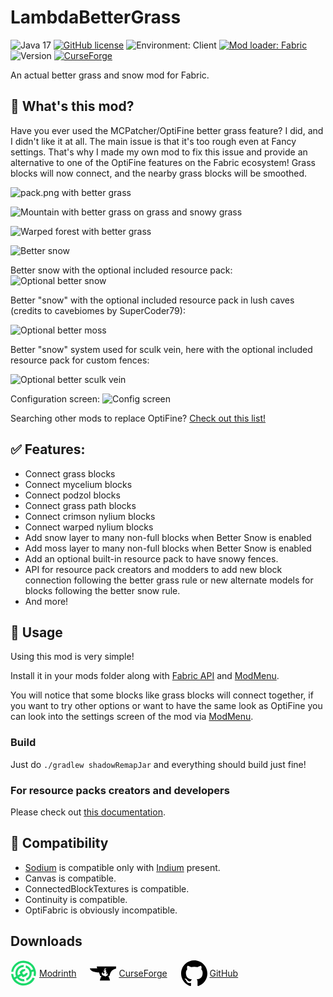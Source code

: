 # LambdaBetterGrass

<!-- modrinth_exclude.start -->
![Java 17](https://img.shields.io/badge/language-Java%2017-9B599A.svg?style=flat-square) <!-- modrinth_exclude.end -->
[![GitHub license](https://img.shields.io/github/license/LambdAurora/LambdaBetterGrass?style=flat-square)](https://raw.githubusercontent.com/LambdAurora/LambdaBetterGrass/1.19/LICENSE)
![Environment: Client](https://img.shields.io/badge/environment-client-1976d2?style=flat-square)
[![Mod loader: Fabric]][fabric] <!-- modrinth_exclude.start -->
![Version](https://img.shields.io/github/v/tag/LambdAurora/LambdaBetterGrass?label=version&style=flat-square)
[![CurseForge](http://cf.way2muchnoise.eu/title/400322.svg)](https://www.curseforge.com/minecraft/mc-mods/lambdabettergrass)
<!-- modrinth_exclude.end -->

An actual better grass and snow mod for Fabric.

## 📖 What's this mod?

Have you ever used the MCPatcher/OptiFine better grass feature?
I did, and I didn't like it at all.
The main issue is that it's too rough even at Fancy settings.
That's why I made my own mod to fix this issue and provide an alternative to one of the OptiFine features on the Fabric ecosystem!
Grass blocks will now connect, and the nearby grass blocks will be smoothed.

![pack.png with better grass](images/pack.png)

![Mountain with better grass on grass and snowy grass](images/better_grass.png)

![Warped forest with better grass](images/better_grass_warped_forest.png)

![Better snow](images/better_snow.png)

Better snow with the optional included resource pack:
![Optional better snow](images/better_snow_resource_pack.png)

Better "snow" with the optional included resource pack in lush caves (credits to cavebiomes by SuperCoder79):

![Optional better moss](images/better_moss.png)

Better "snow" system used for sculk vein, here with the optional included resource pack for custom fences:

![Optional better sculk vein](images/better_sculk_vein.png)

Configuration screen:
![Config screen](images/config_screen.png)

Searching other mods to replace OptiFine? [Check out this list!](https://lambdaurora.dev/optifine_alternatives)

## ✅ Features:

- Connect grass blocks
- Connect mycelium blocks
- Connect podzol blocks
- Connect grass path blocks
- Connect crimson nylium blocks
- Connect warped nylium blocks
- Add snow layer to many non-full blocks when Better Snow is enabled
- Add moss layer to many non-full blocks when Better Snow is enabled
- Add an optional built-in resource pack to have snowy fences.
- API for resource pack creators and modders to add new block connection following the better grass rule or new alternate models for blocks following the better snow rule.
- And more!

## 📖 Usage

Using this mod is very simple!

Install it in your mods folder along with [Fabric API] and [ModMenu].

You will notice that some blocks like grass blocks will connect together, if you want to try other options or want to have the same look as OptiFine you can look into the settings screen of the mod via [ModMenu].

<!-- modrinth_exclude.start -->
### Build

Just do `./gradlew shadowRemapJar` and everything should build just fine!
<!-- modrinth_exclude.end -->

### For resource packs creators and developers

Please check out [this documentation](https://lambdaurora.dev/projects/lambdabettergrass/documentation/).

## 📖 Compatibility

- [Sodium] is compatible only with [Indium] present.
- Canvas is compatible.
- ConnectedBlockTextures is compatible.
- Continuity is compatible.
- OptiFabric is obviously incompatible.

<!-- modrinth_exclude.long_start -->
## Downloads

<div>
<a href="https://modrinth.com/mod/lambdabettergrass" style="display: inline-flex; align-items: center;">
<svg aria-hidden="true" viewBox="16 -2 150 150" data-view-component="true" width="42" height="42"><path fill-rule="evenodd" fill="#1bd96a" d="M159.07,89.29A70.94,70.94,0,1,0,20,63.52H32A58.78,58.78,0,0,1,145.23,49.93l-11.66,3.12a46.54,46.54,0,0,0-29-26.52l-2.15,12.13a34.31,34.31,0,0,1,2.77,63.26l3.19,11.9a46.52,46.52,0,0,0,28.33-49l11.62-3.1A57.94,57.94,0,0,1,147.27,85Z"></path><path fill-rule="evenodd" fill="#1bd96a" d="M108.92,139.3A70.93,70.93,0,0,1,19.79,76h12a59.48,59.48,0,0,0,1.78,9.91,58.73,58.73,0,0,0,3.63,9.91l10.68-6.41a46.58,46.58,0,0,1,44.72-65L90.43,36.54A34.38,34.38,0,0,0,57.36,79.75C57.67,80.88,58,82,58.43,83l13.66-8.19L68,63.93l12.9-13.25,16.31-3.51L101.9,53l-7.52,7.61-6.55,2.06-4.69,4.82,2.3,6.38s4.64,4.94,4.65,4.94l6.57-1.74,4.67-5.13,10.2-3.24,3,6.84L104.05,88.43,86.41,94l-7.92-8.81L64.7,93.48a34.44,34.44,0,0,0,28.72,11.59L96.61,117A46.6,46.6,0,0,1,54.13,99.83l-10.64,6.38a58.81,58.81,0,0,0,99.6-9.77l11.8,4.29A70.77,70.77,0,0,1,108.92,139.3Z"></path></svg>
<span style="display: inline-block; width: 4px;"></span>
Modrinth
</a>
<span style="display: inline-block; width: 1em"></span>
<a href="https://www.curseforge.com/minecraft/mc-mods/lambdabettergrass" style="display: inline-flex; align-items: center">
<svg aria-hidden="true" viewBox="-2017 853 43 23" data-view-component="true" src="https://www.curseforge.com/Content/2-0-8083-18015/Skins/CurseForge/images/anvil.svg" width="42" height="42" style="fill: var(--ls_theme_primary)"><path fill-rule="evenodd" d="M-2005.7,853l0.7,3c-3.5,0-12,0-12,0s0.2,0.9,0.3,1c0.3,0.5,0.6,1.1,1,1.5c1.9,2.2,5.2,3.1,7.9,3.6  c1.9,0.4,3.8,0.5,5.7,0.6l2.2,5.9h1.2l0.7,1.9h-1l-1.7,5.5h16.7l-1.7-5.5h-1l0.7-1.9h1.2c0,0,1-6.1,4.1-8.9c3-2.8,6.7-3.2,6.7-3.2  V853H-2005.7z M-1988.9,868.1c-0.8,0.5-1.7,0.5-2.3,0.9c-0.4,0.2-0.6,0.8-0.6,0.8c-0.4-0.9-0.9-1.2-1.5-1.4  c-0.6-0.2-1.7-0.1-3.2-1.4c-1-0.9-1.1-2.1-1-2.7v-0.1c0-0.1,0-0.1,0-0.2s0-0.2,0.1-0.3l0,0l0,0c0.2-0.6,0.7-1.2,1.7-1.6  c0,0-0.7,1,0,2c0.4,0.6,1.2,0.9,1.9,0.5c0.3-0.2,0.5-0.6,0.6-0.9c0.2-0.7,0.2-1.4-0.4-1.9c-0.9-0.8-1.1-1.9-0.5-2.6  c0,0,0.2,0.9,1.1,0.8c0.6,0,0.6-0.2,0.4-0.4c-0.1-0.3-1.4-2.2,0.5-3.6c0,0,1.2-0.8,2.6-0.7c-0.8,0.1-1.7,0.6-2,1.4c0,0,0,0,0,0.1  c-0.3,0.8-0.1,1.7,0.5,2.5c0.4,0.6,0.9,1.1,1.1,1.9c-0.3-0.1-0.5,0-0.7,0.2c-0.2,0.2-0.3,0.6-0.2,0.9c0.1,0.2,0.3,0.4,0.5,0.4  c0.1,0,0.1,0,0.2,0h0.1c0.3-0.1,0.5-0.5,0.4-0.8c0.2,0.2,0.3,0.7,0.2,1c0,0.3-0.2,0.6-0.3,0.8c-0.1,0.2-0.3,0.4-0.4,0.6  s-0.2,0.4-0.2,0.6c0,0.2,0,0.5,0.1,0.7c0.4,0.6,1.2,0,1.4-0.5c0.3-0.6,0.2-1.3-0.2-1.9c0,0,0.7,0.4,1.2,1.8  C-1987.4,866.2-1988.1,867.6-1988.9,868.1z"></path></svg>
<span style="display: inline-block; width: 4px;"></span>
CurseForge
</a>
<span style="display: inline-block; width: 1em"></span>
<a href="https://github.com/LambdAurora/LambdaBetterGrass/releases" style="display: inline-flex; align-items: center">
<svg aria-hidden="true" viewBox="0 0 16 16" data-view-component="true" width="42" height="42" style="fill: var(--ls_theme_primary)"><path fill-rule="evenodd" d="M8 0C3.58 0 0 3.58 0 8c0 3.54 2.29 6.53 5.47 7.59.4.07.55-.17.55-.38 0-.19-.01-.82-.01-1.49-2.01.37-2.53-.49-2.69-.94-.09-.23-.48-.94-.82-1.13-.28-.15-.68-.52-.01-.53.63-.01 1.08.58 1.23.82.72 1.21 1.87.87 2.33.66.07-.52.28-.87.51-1.07-1.78-.2-3.64-.89-3.64-3.95 0-.87.31-1.59.82-2.15-.08-.2-.36-1.02.08-2.12 0 0 .67-.21 2.2.82.64-.18 1.32-.27 2-.27.68 0 1.36.09 2 .27 1.53-1.04 2.2-.82 2.2-.82.44 1.1.16 1.92.08 2.12.51.56.82 1.27.82 2.15 0 3.07-1.87 3.75-3.65 3.95.29.25.54.73.54 1.48 0 1.07-.01 1.93-.01 2.2 0 .21.15.46.55.38A8.013 8.013 0 0016 8c0-4.42-3.58-8-8-8z"></path></svg>
<span style="display: inline-block; width: 4px;"></span>
GitHub
</a>
</div>

<!-- modrinth_exclude.long_end -->

[fabric]: https://fabricmc.net
[Mod loader: Fabric]: https://img.shields.io/badge/mod%20loader-fabric-d64541?style=flat-square
[Fabric API]: https://modrinth.com/mod/fabric-api "Fabric API Modrinth page"
[ModMenu]: https://modrinth.com/mod/modmenu "ModMenu Modrinth page"
[Sodium]: https://modrinth.com/mod/sodium "Sodium Modrinth page"
[Indium]: https://modrinth.com/mod/indium "Indium Modrinth page"
